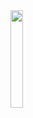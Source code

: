 <img src="https://upload.wikimedia.org/wikipedia/commons/thumb/a/a2/Pansexuality_Pride_Flag.svg/2560px-Pansexuality_Pride_Flag.svg.png" width="20%">
